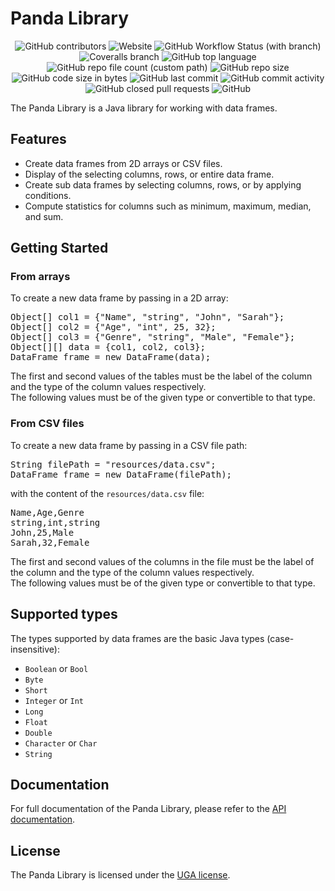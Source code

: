 <!DOCTYPE html>
<html lang="en">
<head>
<meta charset="UTF-8">
</head>
<body>
<h1>Panda Library</h1>
<p align="center">
<img alt="GitHub contributors" src="https://img.shields.io/github/contributors/Al-NadhariFaroq/jbiblio-analyse-de-donnees?style=plastic">
<img alt="Website" src="https://img.shields.io/website?down_color=lightgrey&down_message=down&style=plastic&up_color=blue&up_message=up&url=https%3A%2F%2Fgithub.com%2FAl-NadhariFaroq%2Fjbiblio-analyse-de-donnees">
<img alt="GitHub Workflow Status (with branch)" src="https://img.shields.io/github/actions/workflow/status/Al-NadhariFaroq/jbiblio-analyse-de-donnees/maven.yml?branch=main&style=plastic">
<img alt="Coveralls branch" src="https://img.shields.io/badge/coverage-98%25-brightgreen?style=plastic">
<img alt="GitHub top language" src="https://img.shields.io/github/languages/top/Al-NadhariFaroq/jbiblio-analyse-de-donnees?branch=main&style=plastic">
<img alt="GitHub repo file count (custom path)" src="https://img.shields.io/github/directory-file-count/Al-NadhariFaroq/jbiblio-analyse-de-donnees/src/main/java/fr/uga/bib?style=plastic">
<img alt="GitHub repo size" src="https://img.shields.io/github/repo-size/Al-NadhariFaroq/jbiblio-analyse-de-donnees?style=plastic">
<img alt="GitHub code size in bytes" src="https://img.shields.io/github/languages/code-size/Al-NadhariFaroq/jbiblio-analyse-de-donnees?style=plastic">
<img alt="GitHub last commit" src="https://img.shields.io/github/last-commit/Al-NadhariFaroq/jbiblio-analyse-de-donnees?style=plastic">
<img alt="GitHub commit activity" src="https://img.shields.io/github/commit-activity/w/Al-NadhariFaroq/jbiblio-analyse-de-donnees?style=plastic">
<img alt="GitHub closed pull requests" src="https://img.shields.io/github/issues-pr-closed/Al-NadhariFaroq/jbiblio-analyse-de-donnees?style=plastic">
<img alt="GitHub" src="https://img.shields.io/github/license/Al-NadhariFaroq/jbiblio-analyse-de-donnees?style=plastic">
</p>
<p>The Panda Library is a Java library for working with data frames.</p>
<h2>Features</h2>
<ul>
<li>Create data frames from 2D arrays or CSV files.</li>
<li>Display of the selecting columns, rows, or entire data frame.</li>
<li>Create sub data frames by selecting columns, rows, or by applying conditions.</li>
<li>Compute statistics for columns such as minimum, maximum, median, and sum.</li>
</ul>
<h2>Getting Started</h2>
<h3>From arrays</h3>
<p>To create a new data frame by passing in a 2D array:</p>
<pre>
Object[] col1 = {"Name", "string", "John", "Sarah"};
Object[] col2 = {"Age", "int", 25, 32};
Object[] col3 = {"Genre", "string", "Male", "Female"};
Object[][] data = {col1, col2, col3};
DataFrame frame = new DataFrame(data);
</pre>
<p>The first and second values of the tables must be the label of the column and the type of the column values respectively.<br />The following values must be of the given type or convertible to that type.</p>
<h3>From CSV files</h3>
<p>To create a new data frame by passing in a CSV file path:</p>
<pre>
String filePath = "resources/data.csv";
DataFrame frame = new DataFrame(filePath);
</pre>
<p>with the content of the <code>resources/data.csv</code> file:</p>
<pre>
Name,Age,Genre
string,int,string
John,25,Male
Sarah,32,Female
</pre>
<p>The first and second values of the columns in the file must be the label of the column and the type of the column values respectively.<br />The following values must be of the given type or convertible to that type.</p>
<h2>Supported types</h2>
<p>The types supported by data frames are the basic Java types (case-insensitive):</p>
<ul>
<li><code>Boolean</code> or <code>Bool</code></li>
<li><code>Byte</code></li>
<li><code>Short</code></li>
<li><code>Integer</code> or <code>Int</code></li>
<li><code>Long</code></li>
<li><code>Float</code></li>
<li><code>Double</code></li>
<li><code>Character</code> or <code>Char</code></li>
<li><code>String</code></li>
</ul>
<h2>Documentation</h2>
<p>For full documentation of the Panda Library, please refer to the <a href="https://al-nadharifaroq.github.io/jbiblio-analyse-de-donnees/apidocs/fr/uga/bib/DataFrame.html">API documentation</a>.</p><h2>License</h2>
<p>The Panda Library is licensed under the <a href="https://github.com/Al-NadhariFaroq/jbiblio-analyse-de-donnees/blob/main/LICENSE">UGA license</a>.</p>
</body>
</html>
